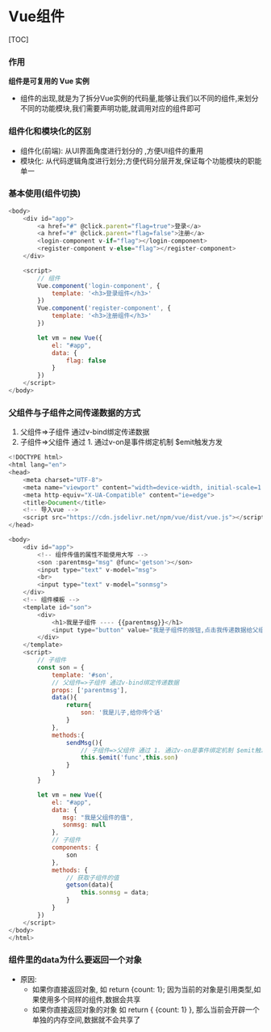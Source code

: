 # Vue组件

[TOC]

### 作用

**组件是可复用的 Vue 实例** 

- 组件的出现,就是为了拆分Vue实例的代码量,能够让我们以不同的组件,来划分不同的功能模块,我们需要声明功能,就调用对应的组件即可

### 组件化和模块化的区别

- 组件化(前端): 从UI界面角度进行划分的 ,方便UI组件的重用
- 模块化: 从代码逻辑角度进行划分;方便代码分层开发,保证每个功能模块的职能单一



### 基本使用(组件切换)

```javascript
<body>
    <div id="app">
        <a href="#" @click.parent="flag=true">登录</a>
        <a href="#" @click.parent="flag=false">注册</a>
        <login-component v-if="flag"></login-component>
        <register-component v-else="flag"></register-component>
    </div>

    <script>
        // 组件
        Vue.component('login-component', {
            template: '<h3>登录组件</h3>'
        })
        Vue.component('register-component', {
            template: '<h3>注册组件</h3>'
        })

        let vm = new Vue({
            el: "#app",
            data: {
                flag: false
            }
        })
    </script>
</body>
```

### 父组件与子组件之间传递数据的方式

1. 父组件=>子组件 通过v-bind绑定传递数据 
2. 子组件=>父组件 通过 1. 通过v-on是事件绑定机制 $emit触发方发

```javascript
<!DOCTYPE html>
<html lang="en">
<head>
    <meta charset="UTF-8">
    <meta name="viewport" content="width=device-width, initial-scale=1.0">
    <meta http-equiv="X-UA-Compatible" content="ie=edge">
    <title>Document</title>
    <!-- 导入vue -->
    <script src="https://cdn.jsdelivr.net/npm/vue/dist/vue.js"></script>
</head>

<body>
    <div id="app">
        <!-- 组件传值的属性不能使用大写 -->
        <son :parentmsg="msg" @func='getson'></son>
        <input type="text" v-model="msg">
        <br>
        <input type="text" v-model="sonmsg">
    </div>
    <!-- 组件模板 -->
    <template id="son">
        <div>
            <h1>我是子组件 ---- {{parentmsg}}</h1>
            <input type="button" value="我是子组件的按钮,点击我传递数据给父组件" @click='sendMsg'>
        </div>
    </template>
    <script>
        // 子组件
        const son = {
            template: '#son',
            // 父组件=>子组件 通过v-bind绑定传递数据
            props: ['parentmsg'],
            data(){
                return{
                    son: '我是儿子,给你传个话'
                }
            },
            methods:{
                sendMsg(){
                    // 子组件=>父组件 通过 1. 通过v-on是事件绑定机制 $emit触发方法
                    this.$emit('func',this.son)
                }
            }
        }

        let vm = new Vue({
            el: "#app",
            data: {
               msg: "我是父组件的值",
               sonmsg: null
            },
            // 子组件
            components: {
                son
            },
            methods: {
                // 获取子组件的值
                getson(data){
                    this.sonmsg = data;
                }
            }
        })
    </script>
</body>
</html>
```

### 组件里的data为什么要返回一个对象

- 原因:
  - 如果你直接返回对象, 如 return {count: 1};  因为当前的对象是引用类型,如果使用多个同样的组件,数据会共享
  - 如果你直接返回对象的对象 如 return { {count: 1} }, 那么当前会开辟一个单独的内存空间,数据就不会共享了


